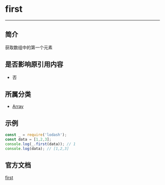 # first

---

## 简介

获取数组中的第一个元素

## 是否影响原引用内容

- 否

## 所属分类

- [Array](/repository/Libraries/Lodash/Array.md#array相关函数)

## 示例

```javascript
const _ = require('lodash');
const data = [1,2,3];
console.log(_.first(data)); // 1
console.log(data); // [1,2,3]
```

## 官方文档

[first](https://lodash.com/docs/4.17.15#first)